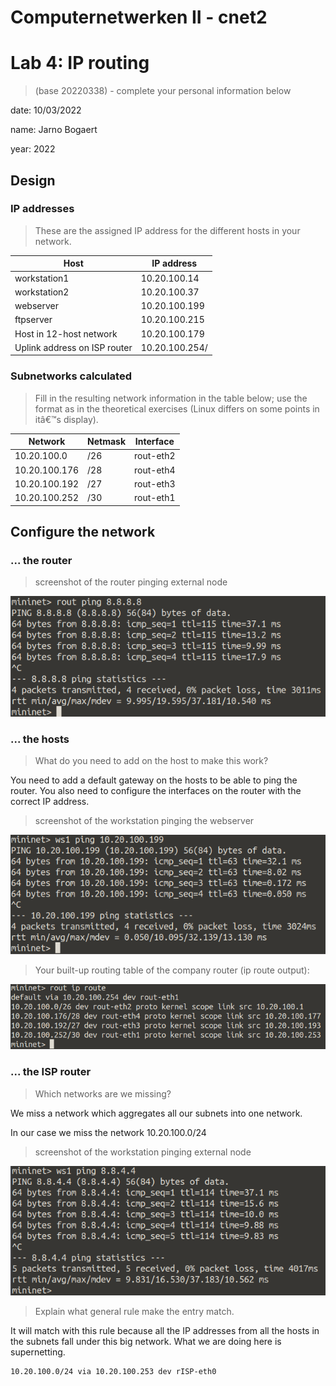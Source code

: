 # Computernetwerken II - cnet2

# Lab 4: IP routing

> (base 20220338) - complete your personal information below

date: 10/03/2022

name: Jarno Bogaert

year: 2022

## Design

### IP addresses

> These are the assigned IP address for the different hosts in your network.

| Host                         | IP address                           |
| ---------------------------- | ------------------------------------ |
| workstation1                 | 10.20.100.14                         |
| workstation2                 | 10.20.100.37                         |
| webserver                    | 10.20.100.199                        |
| ftpserver                    | 10.20.100.215                        |
| Host in 12-host network      | 10.20.100.179                        |
| Uplink address on ISP router | 10.20.100.254/<Smallest SN possible> |

### Subnetworks calculated

> Fill in the resulting network information in the table below; use the format as in the theoretical exercises (Linux differs on some points in itâ€™s display).

| Network       | Netmask | Interface |
| ------------- | ------- | --------- |
| 10.20.100.0   | /26     | rout-eth2 |
| 10.20.100.176 | /28     | rout-eth4 |
| 10.20.100.192 | /27     | rout-eth3 |
| 10.20.100.252 | /30     | rout-eth1 |

## Configure the network

### ... the router

> screenshot of the router pinging external node

![Router pinging external node](https://raw.githubusercontent.com/jarnobogaert9/cnet2_ip_routing/main/router_pinging_external_node.png)

### ... the hosts

> What do you need to add on the host to make this work?

You need to add a default gateway on the hosts to be able to ping the router. You also need to configure the interfaces on the router with the correct IP address.

> screenshot of the workstation pinging the webserver

![Workstation pinging webserver](https://raw.githubusercontent.com/jarnobogaert9/cnet2_ip_routing/main/ws_pinging_web.png)

> Your built-up routing table of the company router (ip route output):

![Router routing table](https://raw.githubusercontent.com/jarnobogaert9/cnet2_ip_routing/main/router_routing_table.png)

### ... the ISP router

> Which networks are we missing?

We miss a network which aggregates all our subnets into one network.

In our case we miss the network 10.20.100.0/24

> screenshot of the workstation pinging external node

![Workstation pinging external node](https://raw.githubusercontent.com/jarnobogaert9/cnet2_ip_routing/main/ws_pinging_external_node.png)

> Explain what general rule make the entry match.

It will match with this rule because all the IP addresses from all the hosts in the subnets fall under this big network. What we are doing here is supernetting.

```
10.20.100.0/24 via 10.20.100.253 dev rISP-eth0
```
